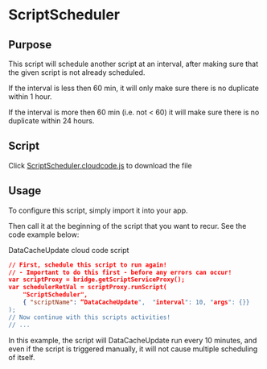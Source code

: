 # ScriptScheduler

## Purpose
This script will schedule another script at an interval, after making sure that the given script is not already scheduled. 

If the interval is less then 60 min, it will only make sure there is no duplicate within 1 hour.

If the interval is more then 60 min (i.e. not < 60) it will make sure there is no duplicate within 24 hours.

## Script
Click [ScriptScheduler.cloudcode.js](ScriptScheduler.cloudcode.js) to download the file

## Usage
To configure this script, simply import it into your app.

Then call it at the beginning of the script that you want to recur. See the code example below:

DataCacheUpdate cloud code script

```json
// First, schedule this script to run again! 
// - Important to do this first - before any errors can occur!
var scriptProxy = bridge.getScriptServiceProxy();
var schedulerRetVal = scriptProxy.runScript( 
    "ScriptScheduler", 
    { "scriptName": “DataCacheUpdate",  "interval": 10, "args": {}}
);
// Now continue with this scripts activities!
// ...
```

In this example, the script will DataCacheUpdate run every 10 minutes, and even if the script is triggered manually, it will not cause multiple scheduling of itself.
